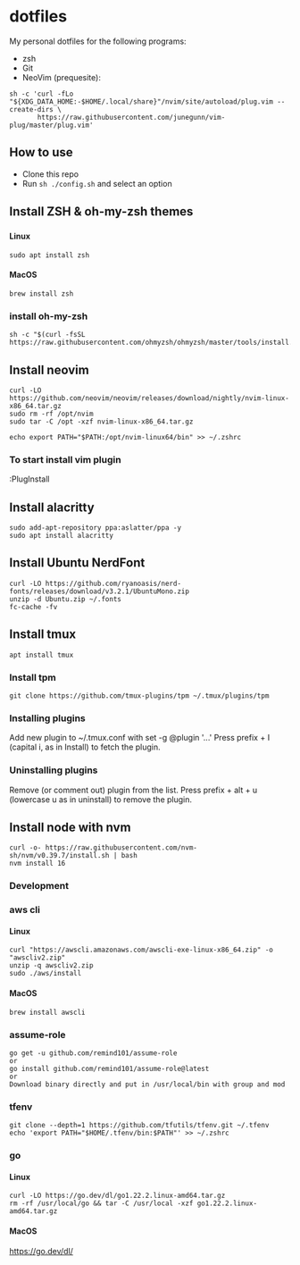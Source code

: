 # dotfiles

My personal dotfiles for the following programs:

- zsh
- Git
- NeoVim (prequesite):

```
sh -c 'curl -fLo "${XDG_DATA_HOME:-$HOME/.local/share}"/nvim/site/autoload/plug.vim --create-dirs \
       https://raw.githubusercontent.com/junegunn/vim-plug/master/plug.vim'
```

## How to use

- Clone this repo
- Run `sh ./config.sh` and select an option

## Install ZSH & oh-my-zsh themes

###
#### Linux
```
sudo apt install zsh
```

#### MacOS
```
brew install zsh
```
### install oh-my-zsh
```
sh -c "$(curl -fsSL https://raw.githubusercontent.com/ohmyzsh/ohmyzsh/master/tools/install.sh)"
```
## Install neovim
```
curl -LO  https://github.com/neovim/neovim/releases/download/nightly/nvim-linux-x86_64.tar.gz
sudo rm -rf /opt/nvim
sudo tar -C /opt -xzf nvim-linux-x86_64.tar.gz

echo export PATH="$PATH:/opt/nvim-linux64/bin" >> ~/.zshrc
```
### To start install vim plugin

:PlugInstall

## Install alacritty
```
sudo add-apt-repository ppa:aslatter/ppa -y
sudo apt install alacritty
```
## Install Ubuntu NerdFont
```
curl -LO https://github.com/ryanoasis/nerd-fonts/releases/download/v3.2.1/UbuntuMono.zip
unzip -d Ubuntu.zip ~/.fonts
fc-cache -fv
```
## Install tmux
```
apt install tmux
```
### Install tpm 
```
git clone https://github.com/tmux-plugins/tpm ~/.tmux/plugins/tpm
```
### Installing plugins
Add new plugin to ~/.tmux.conf with set -g @plugin '...'
Press prefix + I (capital i, as in Install) to fetch the plugin.
### Uninstalling plugins
Remove (or comment out) plugin from the list.
Press prefix + alt + u (lowercase u as in uninstall) to remove the plugin.

## Install node with nvm
```
curl -o- https://raw.githubusercontent.com/nvm-sh/nvm/v0.39.7/install.sh | bash
nvm install 16
```
### Development

### aws cli
#### Linux
```
curl "https://awscli.amazonaws.com/awscli-exe-linux-x86_64.zip" -o "awscliv2.zip"
unzip -q awscliv2.zip
sudo ./aws/install
```
#### MacOS
```
brew install awscli
```
### assume-role
```
go get -u github.com/remind101/assume-role
or
go install github.com/remind101/assume-role@latest
or
Download binary directly and put in /usr/local/bin with group and mod
```
### tfenv
```
git clone --depth=1 https://github.com/tfutils/tfenv.git ~/.tfenv
echo 'export PATH="$HOME/.tfenv/bin:$PATH"' >> ~/.zshrc
```
### go
#### Linux
```
curl -LO https://go.dev/dl/go1.22.2.linux-amd64.tar.gz
rm -rf /usr/local/go && tar -C /usr/local -xzf go1.22.2.linux-amd64.tar.gz
```
#### MacOS
https://go.dev/dl/
